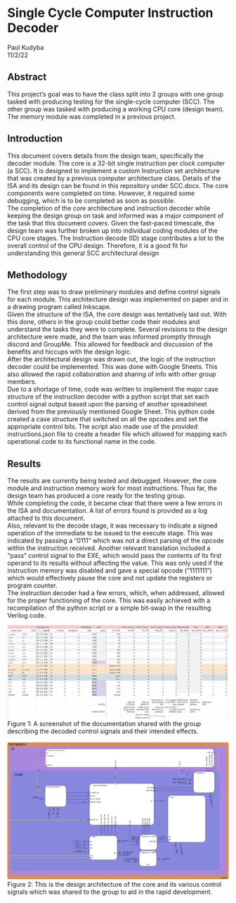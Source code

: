 # Single Cycle Computer Instruction Decoder
Paul Kudyba  
11/2/22  

## Abstract
This project’s goal was to have the class split into 2 groups with one group tasked with producing testing for the single-cycle computer (SCC). The other group was tasked with producing a working CPU core (design team). The memory module was completed in a previous project.

## Introduction
This document covers details from the design team, specifically the decoder module. The core is a 32-bit single instruction per clock computer (a SCC). It is designed to implement a custom Instruction set architecture that was created by a previous computer architecture class. Details of the ISA and its design can be found in this repository under SCC.docx. The core components were completed on time. However, it required some debugging, which is to be completed as soon as possible.  
The completion of the core architecture and instruction decoder while keeping the design group on task and informed was a major component of the task that this document covers. Given the fast-paced timescale, the design team was further broken up into individual coding modules of the CPU core stages. The Instruction decode (ID) stage contributes a lot to the overall control of the CPU design. Therefore, it is a good fit for understanding this general SCC architectural design

## Methodology
The first step was to draw preliminary modules and define control signals for each module. This architecture design was implemented on paper and in a drawing program called Inkscape.  
Given the structure of the ISA, the core design was tentatively laid out. With this done, others in the group could better code their modules and understand the tasks they were to complete. Several revisions to the design architecture were made, and the team was informed promptly through discord and GroupMe. This allowed for feedback and discussion of the benefits and hiccups with the design logic.  
After the architectural design was drawn out, the logic of the instruction decoder could be implemented. This was done with Google Sheets. This also allowed the rapid collaboration and sharing of info with other group members.  
Due to a shortage of time, code was written to implement the major case structure of the instruction decoder with a python script that set each control signal output based upon the parsing of another spreadsheet derived from the previously mentioned Google Sheet. This python code created a case structure that switched on all the opcodes and set the appropriate control bits. The script also made use of the provided instructions.json file to create a header file which allowed for mapping each operational code to its functional name in the code.

## Results
The results are currently being tested and debugged. However, the core module and instruction memory work for most instructions. Thus far, the design team has produced a core ready for the testing group.  
While completing the code, it became clear that there were a few errors in the ISA and documentation. A list of errors found is provided as a log attached to this document.  
Also, relevant to the decode stage, it was necessary to indicate a signed operation of the immediate to be issued to the execute stage. This was indicated by passing a “0111” which was not a direct parsing of the opcode within the instruction received. Another relevant translation included a “pass” control signal to the EXE, which would pass the contents of its first operand to its results without affecting the value. This was only used if the instruction memory was disabled and gave a special opcode (“1111111”) which would effectively pause the core and not update the registers or program counter.  
The instruction decoder had a few errors, which, when addressed, allowed for the proper functioning of the core. This was easily achieved with a recompilation of the python script or a simple bit-swap in the resulting Verilog code.


<img src="./Screenshot_Google_Doc_Decoder.png" alt="Screenshot_Google_Doc_Decoder" />
Figure 1: A screenshot of the documentation shared with the group describing the decoded control signals and their intended effects.  
<br>
<br>
<img src="./Standard_IO_CPU_COMP ARCH6_final.png" alt="Screenshot_Google_Doc_Decoder" />
Figure 2: This is the design architecture of the core and its various control signals which was shared to the group to aid in the rapid development.
    
